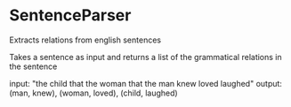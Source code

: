 # SentenceParser
Extracts relations from english sentences

Takes a sentence as input and returns a list of the grammatical relations in the sentence

input: "the child that the woman that the man knew loved laughed"
output: (man, knew), (woman, loved), (child, laughed)
